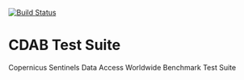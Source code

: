 [![Build Status](https://build.terradue.com/job/Terradue/job/cdab-testsuite/job/master/badge/icon)](https://build.terradue.com/job/Terradue/job/cdab-testsuite/job/master/)

# CDAB Test Suite
Copernicus Sentinels Data Access Worldwide Benchmark Test Suite


